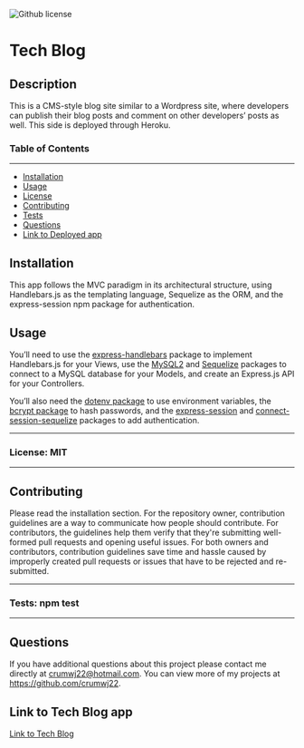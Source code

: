 ![Github license](https://img.shields.io/badge/license-MIT-blue.svg)

# Tech Blog

## Description

This is a CMS-style blog site similar to a Wordpress site, where developers can publish their blog posts and comment on other developers’ posts as well. This side is deployed through Heroku. 

### Table of Contents

---

- [Installation](#installation)
- [Usage](#usage)
- [License](#license)
- [Contributing](#contributing)
- [Tests](#tests)
- [Questions](#questions)
- [Link to Deployed app](#link-to-app)

## Installation

This app follows the MVC paradigm in its architectural structure, using Handlebars.js as the templating language, Sequelize as the ORM, and the express-session npm package for authentication.

## Usage

You’ll need to use the [express-handlebars](https://www.npmjs.com/package/express-handlebars) package to implement Handlebars.js for your Views, use the [MySQL2](https://www.npmjs.com/package/mysql2) and [Sequelize](https://www.npmjs.com/package/sequelize) packages to connect to a MySQL database for your Models, and create an Express.js API for your Controllers.

You’ll also need the [dotenv package](https://www.npmjs.com/package/dotenv) to use environment variables, the [bcrypt package](https://www.npmjs.com/package/bcrypt) to hash passwords, and the [express-session](https://www.npmjs.com/package/express-session) and [connect-session-sequelize](https://www.npmjs.com/package/connect-session-sequelize) packages to add authentication.

---

### License: MIT

---

## Contributing

Please read the installation section. For the repository owner, contribution guidelines are a way to communicate how people should contribute. For contributors, the guidelines help them verify that they're submitting well-formed pull requests and opening useful issues. For both owners and contributors, contribution guidelines save time and hassle caused by improperly created pull requests or issues that have to be rejected and re-submitted.

---

### Tests: npm test

---

## Questions

If you have additional questions about this project please contact me directly at <crumwj22@hotmail.com>.
You can view more of my projects at <https://github.com/crumwj22>.

## Link to Tech Blog app

<a href="https://tech-blog-jessec.herokuapp.com">Link to Tech Blog</a>